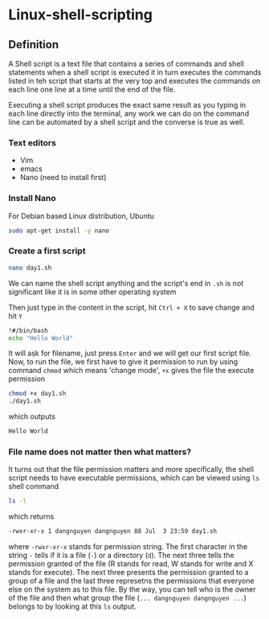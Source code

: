 # Linux-shell-scripting

## Definition
A Shell script is a text file that contains a series of commands and shell statements when a shell script is executed it in turn executes the commands listed in teh script that starts at the very top and executes the commands on each line one line at a time until the end of the file.

Executing a shell script produces the exact same result as you typing in each line directly into the terminal, any work we can do on the command line can be automated by a shell script and the converse is true as well.

### Text editors
- Vim
- emacs
- Nano (need to install first)

### Install Nano
For Debian based Linux distribution, Ubuntu
```bash
sudo apt-get install -y nano
```
### Create a first script
```bash
nano day1.sh
```
We can name the shell script anything and the script's end in ```.sh``` is not significant like it is in some other operating system

Then just type in the content in the script, hit ```Ctrl + X``` to save change and hit ```Y```
```bash
!#/bin/bash
echo "Hello World"
```
It will ask for filename, just press ```Enter``` and we will get our first script file. Now, to run the file, we first have to give it permission to run by using command ```chmod``` which means 'change mode', ```+x``` gives the file the execute permission
```bash
chmod +x day1.sh
./day1.sh
```
which outputs
```bash
Hello World
```
### File name does not matter then what matters?
It turns out that the file permission matters and more specifically, the shell script needs to have executable permissions, which can be viewed using ```ls``` shell command
```bash
ls -l
```
which returns
```bash
-rwxr-xr-x 1 dangnguyen dangnguyen 88 Jul  3 23:59 day1.sh
```
where ```-rwxr-xr-x``` stands for permission string. The first character in the string ```-``` tells
if it is a file (```-```) or a directory (```d```). The next three tells the permission granted of the file (R stands for read, W stands for write and X stands for execute). The next three presents the permission granted to a group of a file and the last three represetns the permissions that everyone else on the system as to this file. By the way, you can tell who is the owner of the file and then what group the file (```... dangnguyen dangnguyen ...```) belongs to by looking at this ```ls``` output.

